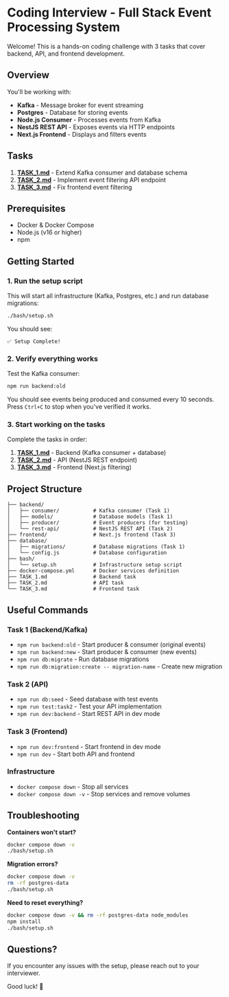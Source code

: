 # Coding Interview - Full Stack Event Processing System

Welcome! This is a hands-on coding challenge with 3 tasks that cover backend, API, and frontend development.

## Overview

You'll be working with:
- **Kafka** - Message broker for event streaming
- **Postgres** - Database for storing events
- **Node.js Consumer** - Processes events from Kafka
- **NestJS REST API** - Exposes events via HTTP endpoints
- **Next.js Frontend** - Displays and filters events

## Tasks

1. **[TASK_1.md](./TASK_1.md)** - Extend Kafka consumer and database schema
2. **[TASK_2.md](./TASK_2.md)** - Implement event filtering API endpoint
3. **[TASK_3.md](./TASK_3.md)** - Fix frontend event filtering

## Prerequisites

- Docker & Docker Compose
- Node.js (v16 or higher)
- npm

## Getting Started

### 1. Run the setup script

This will start all infrastructure (Kafka, Postgres, etc.) and run database migrations:

```bash
./bash/setup.sh
```

You should see:
```
✅ Setup Complete!
```

### 2. Verify everything works

Test the Kafka consumer:

```bash
npm run backend:old
```

You should see events being produced and consumed every 10 seconds. Press `Ctrl+C` to stop when you've verified it works.

### 3. Start working on the tasks

Complete the tasks in order:
1. **[TASK_1.md](./TASK_1.md)** - Backend (Kafka consumer + database)
2. **[TASK_2.md](./TASK_2.md)** - API (NestJS REST endpoint)
3. **[TASK_3.md](./TASK_3.md)** - Frontend (Next.js filtering)

## Project Structure

```
├── backend/
│   ├── consumer/           # Kafka consumer (Task 1)
│   ├── models/             # Database models (Task 1)
│   ├── producer/           # Event producers (for testing)
│   └── rest-api/           # NestJS REST API (Task 2)
├── frontend/               # Next.js frontend (Task 3)
├── database/
│   ├── migrations/         # Database migrations (Task 1)
│   └── config.js           # Database configuration
├── bash/
│   └── setup.sh            # Infrastructure setup script
├── docker-compose.yml      # Docker services definition
├── TASK_1.md               # Backend task
├── TASK_2.md               # API task
└── TASK_3.md               # Frontend task
```

## Useful Commands

### Task 1 (Backend/Kafka)
- `npm run backend:old` - Start producer & consumer (original events)
- `npm run backend:new` - Start producer & consumer (new events)
- `npm run db:migrate` - Run database migrations
- `npm run db:migration:create -- migration-name` - Create new migration

### Task 2 (API)
- `npm run db:seed` - Seed database with test events
- `npm run test:task2` - Test your API implementation
- `npm run dev:backend` - Start REST API in dev mode

### Task 3 (Frontend)
- `npm run dev:frontend` - Start frontend in dev mode
- `npm run dev` - Start both API and frontend

### Infrastructure
- `docker compose down` - Stop all services
- `docker compose down -v` - Stop services and remove volumes

## Troubleshooting

**Containers won't start?**
```bash
docker compose down -v
./bash/setup.sh
```

**Migration errors?**
```bash
docker compose down -v
rm -rf postgres-data
./bash/setup.sh
```

**Need to reset everything?**
```bash
docker compose down -v && rm -rf postgres-data node_modules
npm install
./bash/setup.sh
```

## Questions?

If you encounter any issues with the setup, please reach out to your interviewer.

Good luck! 🚀